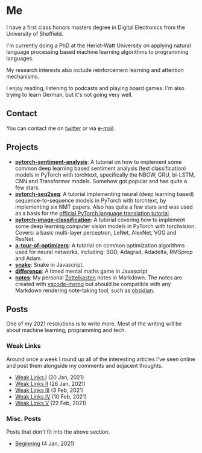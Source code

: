 # Me

I have a first class honors masters degree in Digital Electronics from the University of Sheffield.

I'm currently doing a PhD at the Heriot-Watt University on applying natural language processing based machine learning algorithms to programming languages.

My research interests also include reinforcement learning and attention mechanisms.

I enjoy reading, listening to podcasts and playing board games. I'm also trying to learn German, but it's not going very well.

## Contact

You can contact me on [twitter](https://www.twitter.com/ben_trevett) or via [e-mail](mailto:bentrevett@gmail.com).

## Projects

- **[pytorch-sentiment-analysis](https://github.com/bentrevett/pytorch-sentiment-analysis)**: A tutorial on how to implement some common deep learning based sentiment analysis (text classification) models in PyTorch with torchtext, specifically the NBOW, GRU, bi-LSTM, CNN and Transformer models. Somehow got popular and has quite a few stars.
- **[pytorch-seq2seq](https://github.com/bentrevett/pytorch-seq2seq)**: A tutorial implementing neural (deep learning based) sequence-to-sequence models in PyTorch with torchtext, by implementing six NMT papers. Also has quite a few stars and was used as a basis for the [official PyTorch language translation tutorial](https://pytorch.org/tutorials/beginner/torchtext_translation_tutorial.html).
- **[pytorch-image-classification](https://github.com/bentrevett/pytorch-image-classification)**: A tutorial covering how to implement some deep learning computer vision models in PyTorch with torchvision. Covers: a basic multi-layer perceptron, LeNet, AlexNet, VGG and ResNet.
- **[a-tour-of-optimizers](https://github.com/bentrevett/a-tour-of-pytorch-optimizers)**: A tutorial on common optimization algorithms used for neural networks, including: SGD, Adagrad, Adadelta, RMSprop and Adam.
- **[snake](https://bentrevett.com/projects/snake.html)**: Snake in Javascript.
- **[difference](https://bentrevett.com/projects/difference.html)**: A timed mental maths game in Javascript
- **[notes](https://github.com/bentrevett/notes)**: My personal [Zettelkasten](https://en.wikipedia.org/wiki/Zettelkasten) notes in Markdown. The notes are created with [vscode-memo](https://github.com/svsool/vscode-memo) but should be compatible with any Markdown rendering note-taking tool, such as [obsidian](https://obsidian.md/).

## Posts

One of my 2021 resolutions is to write more. Most of the writing will be about machine learning, programming and tech.

### Weak Links

Around once a week I round up all of the interesting articles I've seen online and post them alongside my comments and adjacent thoughts.

- [Weak Links I](https://bentrevett.com/posts/weak-links-i.html) (20 Jan, 2021)
- [Weak Links II](https://bentrevett.com/posts/weak-links-ii.html) (26 Jan, 2021)
- [Weak Links III](https://bentrevett.com/posts/weak-links-iii.html) (3 Feb, 2021)
- [Weak Links IV](https://bentrevett.com/posts/weak-links-iv.html) (10 Feb, 2021)
- [Weak Links V](https://bentrevett.com/posts/weak-links-v.html) (22 Feb, 2021)

### Misc. Posts

Posts that don't fit into the above section.

- [Beginning](https://bentrevett.com/posts/beginning) (4 Jan, 2021)
